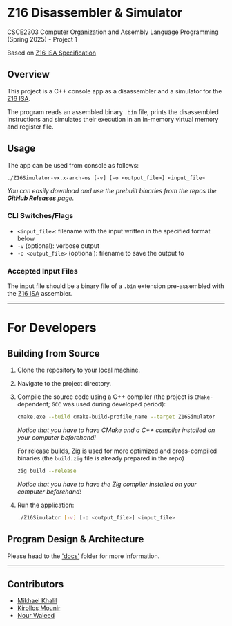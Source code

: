 # Z16 Disassembler & Simulator
CSCE2303 Computer Organization and Assembly Language Programming (Spring 2025) - Project 1

Based on [Z16 ISA Specification](https://github.com/shalan/z16)

## Overview

This project is a C++ console app as a disassembler and a simulator for the [Z16 ISA](https://github.com/shalan/z16).

The program reads an assembled binary `.bin` file, prints the disassembled instructions and simulates their execution in an in-memory virtual memory and register file.

## Usage

The app can be used from console as follows:

`./Z16Simulator-vx.x-arch-os [-v] [-o <output_file>] <input_file>`

*You can easily download and use the prebuilt binaries from the repos the **GitHub Releases** page.*

### CLI Switches/Flags

- `<input_file>`: filename with the input written in the specified format below
- `-v` (optional): verbose output
- `-o <output_file>` (optional): filename to save the output to

### Accepted Input Files
The input file should be a binary file of a `.bin` extension pre-assembled with the [Z16 ISA](https://github.com/shalan/z16) assembler.

---

# For Developers

## Building from Source

1. Clone the repository to your local machine.
2. Navigate to the project directory.
3. Compile the source code using a C++ compiler (the project is `CMake`-dependent; `GCC` was used during developed period):

    ```bash
    cmake.exe --build cmake-build-profile_name --target Z16Simulator
    ```

   *Notice that you have to have CMake and a C++ compiler installed on your computer beforehand!*

   For release builds, [Zig](https://ziglang.org/) is used for more optimized and cross-compiled binaries (the `build.zig` file is already prepared in the repo)

    ```bash
    zig build --release
    ```    

   *Notice that you have to have the Zig compiler installed on your computer beforehand!*


4. Run the application:
   ```bash
   ./Z16Simulator [-v] [-o <output_file>] <input_file>
   ```

## Program Design & Architecture
Please head to the ['docs'](docs) folder for more information.

---

## Contributors

- [Mikhael Khalil](https://github.com/MikhaelMounay)
- [Kirollos Mounir](https://github.com/KirollosFady)
- [Nour Waleed](https://github.com/nourwaleedmo)
